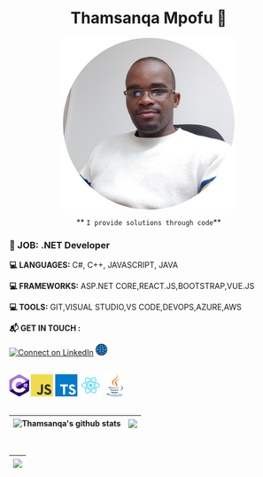 <div align="center">
<h1>Thamsanqa Mpofu 👋</h1>
<img align="center" src="https://github.com/Thamue1892/Thamue1892/blob/main/IMG_20220606_113554(1)-modified.png" alt="thamsanqampofu" margin:4px />

** `I provide solutions through code`**

</div>
<div">

<h3>💎 JOB: .NET Developer </h3>

**💻 LANGUAGES:** C#, C++, JAVASCRIPT, JAVA

**💻 FRAMEWORKS:** ASP.NET CORE,REACT.JS,BOOTSTRAP,VUE.JS 

**💻 TOOLS:** GIT,VISUAL STUDIO,VS CODE,DEVOPS,AZURE,AWS

**:mailbox_with_mail: GET IN TOUCH :**  

   [![Connect on LinkedIn](https://img.shields.io/badge/--linkedin?label=LinkedIn&logo=LinkedIn&style=social)](https://www.linkedin.com/in/thamsanqa-mpofu/)   <a href="https://thami.co.za/">
  <img  alt="Thamsanqa Website" width="21px" src="https://github.com/Thamue1892/Thamue1892/blob/main/internet-svgrepo-com.svg" />
</a>

  <br />
<code><img height="40" alt="c#" src="https://github.com/Thamue1892/Thamue1892/blob/main/c--4.svg"></code>
<code><img height="40" alt="javascript" src="https://raw.githubusercontent.com/github/explore/80688e429a7d4ef2fca1e82350fe8e3517d3494d/topics/javascript/javascript.png"></code>
<code><img height="40" alt="typescript" src="https://raw.githubusercontent.com/github/explore/80688e429a7d4ef2fca1e82350fe8e3517d3494d/topics/typescript/typescript.png"></code>
<code><img height="40" alt="react" src="https://raw.githubusercontent.com/github/explore/80688e429a7d4ef2fca1e82350fe8e3517d3494d/topics/react/react.png"></code>
<code><img height="40" alt="java" src="https://github.com/Thamue1892/Thamue1892/blob/main/java-icon.svg"></code>    
<br />
<br />

| <img align="center" src="https://github-readme-stats-tapo.vercel.app/api?username=thamue1892&show_icons=true&show=prs_merged_percentage&hide_border=true&theme=radical" alt="Thamsanqa's github stats" />| <img height="220" align="center" src="https://github-readme-stats-tapo.vercel.app/api/top-langs/?username=thamue1892&layout=compact&theme=radical&hide_border=true" /> |
| ------------- | ------------- |
<br />

|<img align="center" height="565" src="https://github-readme-stats-tapo.vercel.app/api/wakatime?username=thaymes&theme=radical&hide_border=true&layout=compact&langs_count=15"/>|
| ------------- |


</div>
<!--
**Thamue1892/Thamue1892** is a ✨ _special_ ✨ repository because its `README.md` (this file) appears on your GitHub profile.

Here are some ideas to get you started:

- 🔭 I’m currently working on ...
- 🌱 I’m currently learning ...
- 👯 I’m looking to collaborate on ...
- 🤔 I’m looking for help with ...
- 💬 Ask me about ...
- 📫 How to reach me: ...
- 😄 Pronouns: ...
- ⚡ Fun fact: ...
-->
